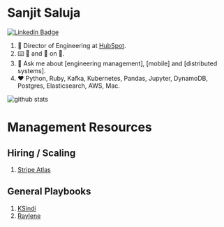 # Sanjit Saluja

[![Linkedin Badge](https://img.shields.io/badge/-sanjitsaluja-blue?style=flat-square&logo=Linkedin&logoColor=white&link=https://www.linkedin.com/in/sanjit-saluja//)](https://www.linkedin.com/in/sanjit-saluja/)

1. :office: Director of Engineering at [HubSpot](https://hubspot.com/).
1. :keyboard: :snake: and :hamster: on 🍎.
1. :speech_balloon: Ask me about [engineering management], [mobile] and [distributed systems].
1. :heart: Python, Ruby, Kafka, Kubernetes, Pandas, Jupyter, DynamoDB, Postgres, Elasticsearch, AWS, Mac.

![github stats](https://github-readme-stats.vercel.app/api?username=sanjitsaluja&show_icons=true&count_private=true&hide_title=true)


# Management Resources

## Hiring / Scaling

1. [Stripe Atlas](https://stripe.com/atlas/guides/scaling-eng)

## General Playbooks

1. [KSindi](https://github.com/ksindi/managers-playbook)
1. [Raylene](https://github.com/raylene/eng-handbook)
